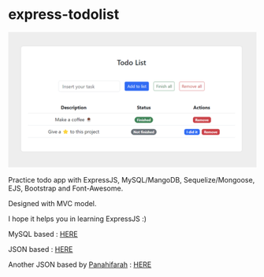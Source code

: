 # express-todolist

![](https://github.com/sudospaes/express-todolist/blob/main/img.png)


Practice todo app with ExpressJS, MySQL/MangoDB, Sequelize/Mongoose, EJS, Bootstrap and Font-Awesome.

Designed with MVC model.

I hope it helps you in learning ExpressJS :)

MySQL based : [HERE](https://github.com/sudospaes/express-todolist/tree/todo-list-based-on-mysql)

JSON based : [HERE](https://github.com/sudospaes/express-todolist/tree/todo-list-based-on-json)

Another JSON based by [Panahifarah](https://github.com/Panahifarah) : [HERE](https://github.com/sudospaes/express-todolist/tree/todo-list-based-on-json)